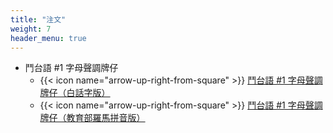 ```yaml
---
title: "注文"
weight: 7
header_menu: true
---
```


- 鬥台語 #1 字母聲調牌仔
  - {{< icon name="arrow-up-right-from-square" >}} [鬥台語 #1 字母聲調牌仔（白話字版）](https://www.pinkoi.com/product/mKKe2RTE)
  - {{< icon name="arrow-up-right-from-square" >}} [鬥台語 #1 字母聲調牌仔（教育部羅馬拼音版）](https://www.pinkoi.com/product/p4HV6qwH)
